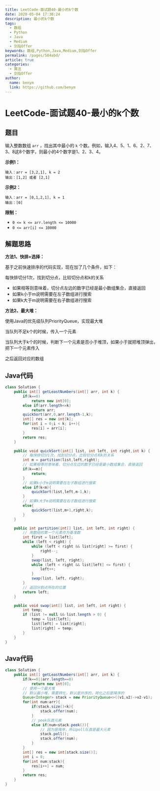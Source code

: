 ```yaml
---
title: LeetCode-面试题40-最小的k个数
date: 2020-05-04 17:38:24
description: 最小的k个数
tags: 
  - 数组
  - Python
  - Java
  - Medium
  - 剑指Offer
keywords: 数组,Python,Java,Medium,剑指Offer
permalink: /pages/504abd/
article: true
categories: 
  - 算法
  - 剑指Offer
author: 
  name: benym
  link: https://github.com/benym
---
```


# LeetCode-面试题40-最小的k个数 

## 题目

输入整数数组 `arr` ，找出其中最小的 `k` 个数。例如，输入4、5、1、6、2、7、3、8这8个数字，则最小的4个数字是1、2、3、4。

 

**示例1：**

```
输入：arr = [3,2,1], k = 2
输出：[1,2] 或者 [2,1]
```

**示例2：**

```
输入：arr = [0,1,2,1], k = 1
输出：[0]
```

**限制：**

- `0 <= k <= arr.length <= 10000`
- `0 <= arr[i] <= 10000`

## 解题思路

**方法1、快排+选择：**

基于之前快速排序的代码实现，现在加了几个条件，如下：

每快排切分1次，找到切分点，比较切分点和k的关系

- 如果相等则意味着，切分点左边的数字已经是最小数组集合，直接返回
- 如果k小于m说明需要在左子数组进行搜索
- 如果k大于m说明需要在右子数组进行搜索

**方法2、最大堆：**

使用Java的优先级队列PriorityQueue，实现最大堆

当队列不足k个的时候，传入一个元素

当队列大于k个的时候，判断下一个元素是否小于堆顶，如果小于就把堆顶弹出，把下一个元素传入

之后返回对应的数组

## Java代码

```java
class Solution {
    public int[] getLeastNumbers(int[] arr, int k) {
        if(k==0)
            return new int[0];
        else if(arr.length<=k)
            return arr;
        quickSort(arr,0,arr.length-1,k);
        int[] res = new int[k];
        for(int i = 0;i < k; i++){
            res[i] = arr[i];
        }
        return res;
    }

    public void quickSort(int[] list, int left, int right,int k) {
        // 每快排切分1次，找到切分点，比较切分点和k的关系
        int m = partition(list,left,right);
        // 如果相等则意味着，切分点左边的数字已经是最小数组集合，直接返回
        if(k==m){
            return;
        }
        // 如果k小于m说明需要在左子数组进行搜索
        else if(k<m){
            quickSort(list,left,m-1,k);
        }
        // 如果k大于m说明需要在右子数组进行搜索
        else{
            quickSort(list,m+1,right,k);
        }
    }

    public int partition(int[] list, int left, int right) {
        // 用数组的第一个元素作为基准数
        int first = list[left];
        while (left < right) {
            while (left < right && list[right] >= first) {
                right--;
            }
            swap(list, left, right);
            while (left < right && list[left] <= first) {
                left++;
            }
            swap(list, left, right);
        }
        // 返回分割点所在的位置
        return left;
    }

    public void swap(int[] list, int left, int right) {
        int temp;
        if (list != null && list.length > 0) {
            temp = list[left];
            list[left] = list[right];
            list[right] = temp;
        }
    }
}
```

## Java代码

```java
class Solution {
    public int[] getLeastNumbers(int[] arr, int k) {
        if(k==0||arr.length==0)
            return new int[0];
        // 使用一个最大堆
        // 默认最小堆，需要转化，默认是升序的，转化之后是降序的
        Queue<Integer> stack = new PriorityQueue<>((v1,v2)->v2-v1);
        for(int num:arr){
            if(stack.size()<k){
                stack.offer(num);
            }
            // peek队首元素
            else if(num<stack.peek()){
                // 因为是降序，所以poll队首是最大元素
                stack.poll();
                stack.offer(num);
            }
        }
        int[] res = new int[stack.size()];
        int i = 0;
        for(int num:stack){
            res[i++] = num;
        }
        return res;
    }
}
```

